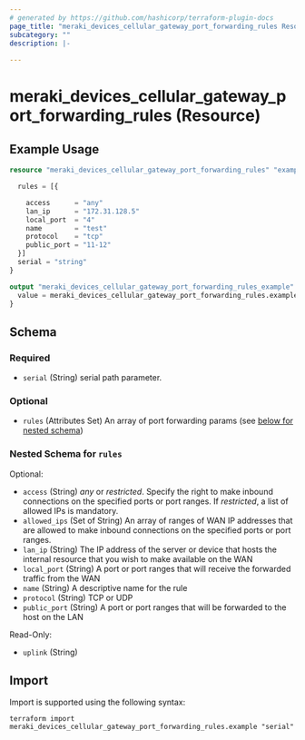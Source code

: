 ```yaml
---
# generated by https://github.com/hashicorp/terraform-plugin-docs
page_title: "meraki_devices_cellular_gateway_port_forwarding_rules Resource - terraform-provider-meraki"
subcategory: ""
description: |-
  
---
```


# meraki_devices_cellular_gateway_port_forwarding_rules (Resource)



## Example Usage

```terraform
resource "meraki_devices_cellular_gateway_port_forwarding_rules" "example" {

  rules = [{

    access      = "any"
    lan_ip      = "172.31.128.5"
    local_port  = "4"
    name        = "test"
    protocol    = "tcp"
    public_port = "11-12"
  }]
  serial = "string"
}

output "meraki_devices_cellular_gateway_port_forwarding_rules_example" {
  value = meraki_devices_cellular_gateway_port_forwarding_rules.example
}
```

<!-- schema generated by tfplugindocs -->
## Schema

### Required

- `serial` (String) serial path parameter.

### Optional

- `rules` (Attributes Set) An array of port forwarding params (see [below for nested schema](#nestedatt--rules))

<a id="nestedatt--rules"></a>
### Nested Schema for `rules`

Optional:

- `access` (String) *any* or *restricted*. Specify the right to make inbound connections on the specified ports or port ranges. If *restricted*, a list of allowed IPs is mandatory.
- `allowed_ips` (Set of String) An array of ranges of WAN IP addresses that are allowed to make inbound connections on the specified ports or port ranges.
- `lan_ip` (String) The IP address of the server or device that hosts the internal resource that you wish to make available on the WAN
- `local_port` (String) A port or port ranges that will receive the forwarded traffic from the WAN
- `name` (String) A descriptive name for the rule
- `protocol` (String) TCP or UDP
- `public_port` (String) A port or port ranges that will be forwarded to the host on the LAN

Read-Only:

- `uplink` (String)

## Import

Import is supported using the following syntax:

```shell
terraform import meraki_devices_cellular_gateway_port_forwarding_rules.example "serial"
```
